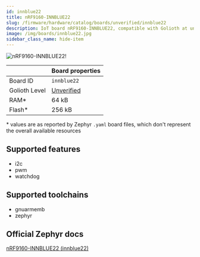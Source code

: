 ```yaml
---
id: innblue22
title: nRF9160-INNBLUE22
slug: /firmware/hardware/catalog/boards/unverified/innblue22
description: IoT board nRF9160-INNBLUE22, compatible with Golioth at unverified level.
image: /img/boards/innblue22.jpg
sidebar_class_name: hide-item
---
```


[//]: # (This is an auto-generated file, do not edit! Changes to it will be lost upon re-generation)

![nRF9160-INNBLUE22!](/img/boards/innblue22.jpg "nRF9160-INNBLUE22")

|                | Board properties     |
| -------------  | -------------------- |
| Board ID       | `innblue22` |
| Golioth Level  | [Unverified](/firmware/hardware#unverified-boards) |
| RAM*           | 64 kB |
| Flash*         | 256 kB |

\* values are as reported by Zephyr `.yaml` board files, which don't represent the overall available resources



## Supported features

* i2c
* pwm
* watchdog

## Supported toolchains

* gnuarmemb
* zephyr

## Official Zephyr docs

[nRF9160-INNBLUE22 (innblue22)](https://docs.zephyrproject.org/latest/boards/innblue/innblue22/doc/index.html)
